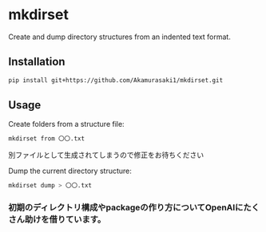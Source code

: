 # mkdirset

Create and dump directory structures from an indented text format.

## Installation

```bash
pip install git+https://github.com/Akamurasaki1/mkdirset.git
```

## Usage

Create folders from a structure file:

```bash
mkdirset from 〇〇.txt
```
別ファイルとして生成されてしまうので修正をお待ちください


Dump the current directory structure:

```bash
mkdirset dump > 〇〇.txt
```
### 初期のディレクトリ構成やpackageの作り方についてOpenAIにたくさん助けを借りています。
